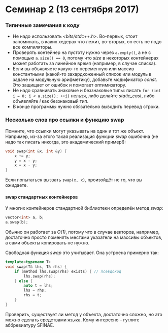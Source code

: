 # Семинар 2 (13 сентября 2017)

### Типичные замечания к коду

* Не надо использовать *<bits/stdc++.h>*. Во-первых, стоит запоминать, в каких хедерах что лежит, во-вторых, он есть не подо все компиляторы.
* Проверять контейнер на пустоту нужно через `a.empty()`, а не с помощью `a.size() == 0`, потому что *size* в некоторых контейнерах может работать за линейное время (например, в случае списка).
* Если вы объявляете какую-то переменную или массив константными (какой-то захардкоженный список или модуль в задаче на модульную арифметику), добавьте модификатор *const*. Это защищает от ошибок и помогает оптимизатору.
* Не надо сравнивать знаковые и беззнаковые типы: писать `for (int i = 0; i < a.size(); ++i)` нельзя, либо делайте *static_cast*, либо объявляйте *i* как беззнаковый тип.
* В конце программы нужно обязательно выводить перевод строки.

### Несколько слов про ссылки и функцию swap

Помните, что ссылки могут указывать на один и тот же объект. Например, из-за этого такая реализация функции *swap* ошибочна (не надо так писать никогда, это академический пример!):

```cpp
void swap(int &x, int &y) {
    x += y;
    y = x - y;
    x = x - y;
}
```

Если попытаться вызвать `swap(x, x)`, произойдёт не то, что вы ожидаете.

#### swap стандартных контейнеров
У многих контейнеров стандартной библиотеки определён метод *swap*:

```cpp
vector<int> a, b;
a.swap(b);
```

Обычно он работает за *O(1)*, потому что в случае векторов, например, достаточно просто поменять местами указатели на массивы объектов, а сами объекты копировать не нужно.

Свободная функция *swap* это учитывает. Она устроена примерно так:

```cpp
template<typename T>
void swap(T& lhs, T& rhs) {
    if (method lhs.swap(rhs) exists) { // псевдокод
        lhs.swap(rhs);
    } else {
        auto t = lhs;
        lhs = rhs;
        rhs = t;
    }
}
```

Проверить, существует ли метод у объекта, достаточно сложно, но это можно сделать средствами языка. Кому интересно – гуглите аббревиатуру SFINAE.
